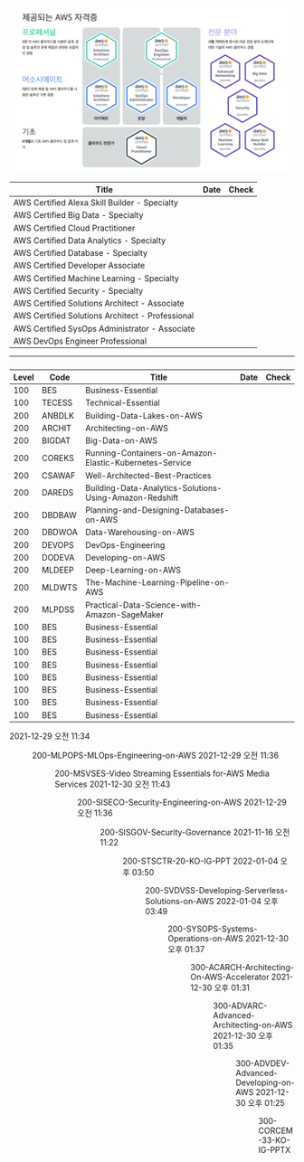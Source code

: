 ![AWS Certtification](./999-TEMP/img/aws-certi.png)

|Title|Date|Check|
|-----|-----|-----|
|AWS Certified Alexa Skill Builder - Specialty|||
|AWS Certified Big Data - Specialty|||
|AWS Certified Cloud Practitioner|||
|AWS Certified Data Analytics - Specialty|||
|AWS Certified Database - Specialty|||
|AWS Certified Developer Associate|||
|AWS Certified Machine Learning - Specialty|||
|AWS Certified Security - Specialty|||
|AWS Certified Solutions Architect - Associate |||
|AWS Certified Solutions Architect - Professional|||
|AWS Certified SysOps Administrator - Associate|||
|AWS DevOps Engineer Professional|||

---

### 

|Level|Code|Title|Date|Check|
|-----|-----|-----|-----|-----|
|100|BES|Business-Essential|||
|100|TECESS|Technical-Essential|||
|200|ANBDLK|Building-Data-Lakes-on-AWS|||
|200|ARCHIT|Architecting-on-AWS|||
|200|BIGDAT|Big-Data-on-AWS|||
|200|COREKS|Running-Containers-on-Amazon-Elastic-Kubernetes-Service|||
|200|CSAWAF|Well-Architected-Best-Practices|||
|200|DAREDS|Building-Data-Analytics-Solutions-Using-Amazon-Redshift|||
|200|DBDBAW|Planning-and-Designing-Databases-on-AWS|||
|200|DBDWOA|Data-Warehousing-on-AWS|||
|200|DEVOPS|DevOps-Engineering|||
|200|DODEVA|Developing-on-AWS|||
|200|MLDEEP|Deep-Learning-on-AWS|||
|200|MLDWTS|The-Machine-Learning-Pipeline-on-AWS|||
|200|MLPDSS|Practical-Data-Science-with-Amazon-SageMaker|||
|100|BES|Business-Essential|||
|100|BES|Business-Essential|||
|100|BES|Business-Essential|||
|100|BES|Business-Essential|||
|100|BES|Business-Essential|||
|100|BES|Business-Essential|||
|100|BES|Business-Essential|||
|100|BES|Business-Essential|||



2021-12-29  오전 11:34    <DIR>          200-MLPOPS-MLOps-Engineering-on-AWS
2021-12-29  오전 11:36    <DIR>          200-MSVSES-Video Streaming Essentials for-AWS Media Services
2021-12-30  오전 11:43    <DIR>          200-SISECO-Security-Engineering-on-AWS
2021-12-29  오전 11:36    <DIR>          200-SISGOV-Security-Governance
2021-11-16  오전 11:22    <DIR>          200-STSCTR-20-KO-IG-PPT
2022-01-04  오후 03:50    <DIR>          200-SVDVSS-Developing-Serverless-Solutions-on-AWS
2022-01-04  오후 03:49    <DIR>          200-SYSOPS-Systems-Operations-on-AWS
2021-12-30  오후 01:37    <DIR>          300-ACARCH-Architecting-On-AWS-Accelerator
2021-12-30  오후 01:31    <DIR>          300-ADVARC-Advanced-Architecting-on-AWS
2021-12-30  오후 01:35    <DIR>          300-ADVDEV-Advanced-Developing-on-AWS
2021-12-30  오후 01:25    <DIR>          300-CORCEM-33-KO-IG-PPTX